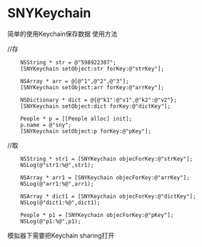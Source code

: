 # SNYKeychain

简单的使用Keychain保存数据
使用方法

//存

        NSString * str = @"598922307";
        [SNYKeychain setObject:str forKey:@"strKey"];

        NSArray * arr = @[@"1",@"2",@"3"];
        [SNYKeychain setObject:arr forKey:@"arrKey"];

        NSDictionary * dict = @{@"k1":@"v1",@"k2":@"v2"};
        [SNYKeychain setObject:dict forKey:@"dictKey"];

        People * p = [[People alloc] init];
        p.name = @"sny";
        [SNYKeychain setObject:p forKey:@"pKey"];

//取

        NSString * str1 = [SNYKeychain objecForKey:@"strKey"];
        NSLog(@"str1:%@",str1);

        NSArray * arr1 = [SNYKeychain objecForKey:@"arrKey"];
        NSLog(@"arr1:%@",arr1);

        NSArray * dict1 = [SNYKeychain objecForKey:@"dictKey"];
        NSLog(@"dict1:%@",dict1);

        People * p1 = [SNYKeychain objecForKey:@"pKey"];
        NSLog(@"p1:%@",p1);

模拟器下需要把Keychain sharing打开

